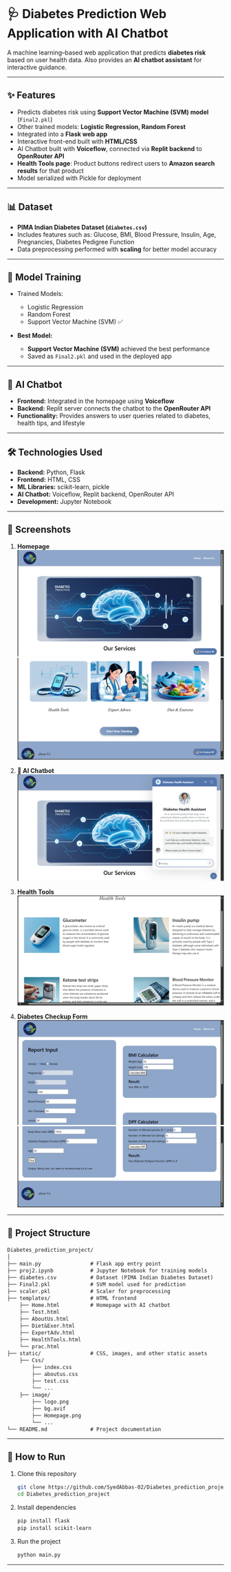 # 🩺 Diabetes Prediction Web Application with AI Chatbot  

A machine learning–based web application that predicts **diabetes risk** based on user health data.
Also provides an **AI chatbot assistant** for interactive guidance.  

---

## ✨ Features
- Predicts diabetes risk using **Support Vector Machine (SVM) model** (`Final2.pkl`)  
- Other trained models: **Logistic Regression, Random Forest**  
- Integrated into a **Flask web app**  
- Interactive front-end built with **HTML/CSS**  
- AI Chatbot built with **Voiceflow**, connected via **Replit backend** to **OpenRouter API**  
- **Health Tools page**: Product buttons redirect users to **Amazon search results** for that product  
- Model serialized with Pickle for deployment  

---

## 📊 Dataset
- **PIMA Indian Diabetes Dataset (`diabetes.csv`)**  
- Includes features such as: Glucose, BMI, Blood Pressure, Insulin, Age, Pregnancies, Diabetes Pedigree Function  
- Data preprocessing performed with **scaling** for better model accuracy  

---

## 🧠 Model Training
- Trained Models:  
  - Logistic Regression  
  - Random Forest  
  - Support Vector Machine (SVM) ✅  

- **Best Model:**  
  - **Support Vector Machine (SVM)** achieved the best performance  
  - Saved as `Final2.pkl` and used in the deployed app  

---

## 💬 AI Chatbot
- **Frontend:** Integrated in the homepage using **Voiceflow**  
- **Backend:** Replit server connects the chatbot to the **OpenRouter API**  
- **Functionality:** Provides answers to user queries related to diabetes, health tips, and lifestyle  

---

## 🛠️ Technologies Used
- **Backend:** Python, Flask  
- **Frontend:** HTML, CSS  
- **ML Libraries:** scikit-learn, pickle  
- **AI Chatbot:** Voiceflow, Replit backend, OpenRouter API  
- **Development:** Jupyter Notebook  

---

## 📸 Screenshots

1. **Homepage**
   ![Homepage](static/image/Homepage.png)
   ![Homepage 2](static/image/Homepage2.png)

2. **🤖 AI Chatbot**
   ![AI Chatbot](static/image/Aichatbot.png)

3. **Health Tools**
   ![Health Tools](static/image/healthtools.png)

4. **Diabetes Checkup Form**
   ![Checkup Page](static/image/checkuppage.png)
   ![Checkup Page 2](static/image/checkuppage2.png)

---

## 📂 Project Structure
```
Diabetes_prediction_project/
│
├── main.py                # Flask app entry point
├── proj2.ipynb            # Jupyter Notebook for training models
├── diabetes.csv           # Dataset (PIMA Indian Diabetes Dataset)
├── Final2.pkl             # SVM model used for prediction
├── scaler.pkl             # Scaler for preprocessing
├── templates/             # HTML frontend
    ├── Home.html          # Homepage with AI chatbot
    ├── Test.html          
    ├── AboutUs.html
    ├── Diet&Exer.html
    ├── ExpertAdv.html
    ├── HealthTools.html
    └── prac.html
├── static/                # CSS, images, and other static assets
    ├── Css/
        ├── index.css
        ├── aboutus.css
        ├── test.css
        └── ...
    ├── image/
        ├── logo.png
        ├── bg.avif
        ├── Homepage.png
        └── ...
└── README.md              # Project documentation
```

---

## 🚀 How to Run

1. Clone this repository  
   ```bash
   git clone https://github.com/SyedAbbas-02/Diabetes_prediction_project.git
   cd Diabetes_prediction_project

2. Install dependencies
    ```bash
    pip install flask
    pip install scikit-learn

3. Run the project
    ```bash
    python main.py

---